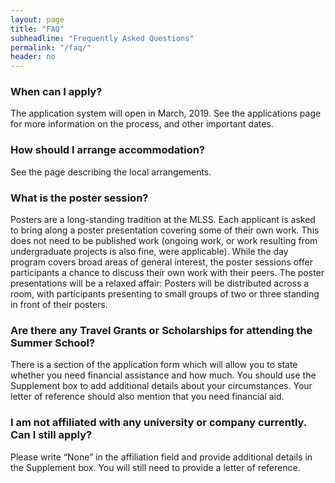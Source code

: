 ```yaml
---
layout: page
title: "FAQ"
subheadline: "Frequently Asked Questions"
permalink: "/faq/"
header: no
---
```



### When can I apply?	
The application system will open in March, 2019. See the applications page for more information on the process, and other important dates.
### How should I arrange accommodation?	
See the page describing the local arrangements.
### What is the poster session?	
Posters are a long-standing tradition at the MLSS. Each applicant is asked to bring along a poster presentation covering some of their own work. 
This does not need to be published work (ongoing work, or work resulting from undergraduate projects is also fine, were applicable). 
While the day program covers broad areas of general interest, the poster sessions offer participants a chance to discuss their own work with their peers. 
The poster presentations will be a relaxed affair: Posters will be distributed across a room, with participants presenting to small groups of two or three standing in front of their posters.
### Are there any Travel Grants or Scholarships for attending the Summer School?	
There is a section of the application form which will allow you to state whether you need financial assistance and how much. 
You should use the Supplement box to add additional details about your circumstances. Your letter of reference should also mention that you need financial aid.
### I am not affiliated with any university or company currently. Can I still apply?	
Please write “None” in the affiliation field and provide additional details in the Supplement box. You will still need to provide a letter of reference.
